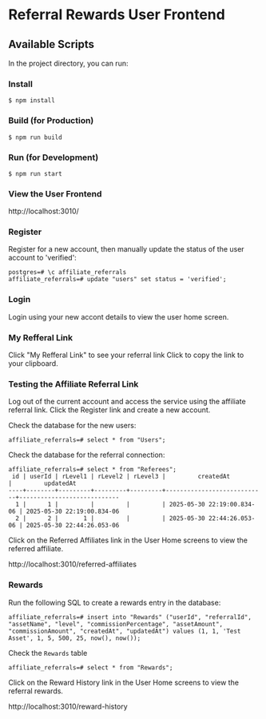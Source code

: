 # Referral Rewards User Frontend

## Available Scripts

In the project directory, you can run:

### Install

```
$ npm install
```

### Build (for Production)

```
$ npm run build
```

### Run (for Development)

```
$ npm run start
```

### View the User Frontend

http://localhost:3010/


### Register

Register for a new account, then manually update the status of the user account to 'verified':

```
postgres=# \c affiliate_referrals
affiliate_referrals=# update "users" set status = 'verified';
```

### Login

Login using your new accont details to view the user home screen.

### My Refferal Link

Click "My Refferal Link" to see your referral link
Click to copy the link to your clipboard.

### Testing the Affiliate Referral Link

Log out of the current account and access the service using the affiliate referral link.
Click the Register link and create a new account.

Check the database for the new users:

```
affiliate_referrals=# select * from "Users";
```

Check the database for the referral connection:

```
affiliate_referrals=# select * from "Referees";
 id | userId | rLevel1 | rLevel2 | rLevel3 |         createdAt          |         updatedAt
----+--------+---------+---------+---------+----------------------------+----------------------------
  1 |      1 |         |         |         | 2025-05-30 22:19:00.834-06 | 2025-05-30 22:19:00.834-06
  2 |      2 |       1 |         |         | 2025-05-30 22:44:26.053-06 | 2025-05-30 22:44:26.053-06
```

Click on the Referred Affiliates link in the User Home screens to view the referred affiliate.

http://localhost:3010/referred-affiliates

### Rewards

Run the following SQL to create a rewards entry in the database:

```
affiliate_referrals=# insert into "Rewards" ("userId", "referralId", "assetName", "level", "commissionPercentage", "assetAmount", "commissionAmount", "createdAt", "updatedAt") values (1, 1, 'Test Asset', 1, 5, 500, 25, now(), now());
```

Check the `Rewards` table

```
affiliate_referrals=# select * from "Rewards";
```

Click on the Reward History link in the User Home screens to view the referral rewards.

http://localhost:3010/reward-history
